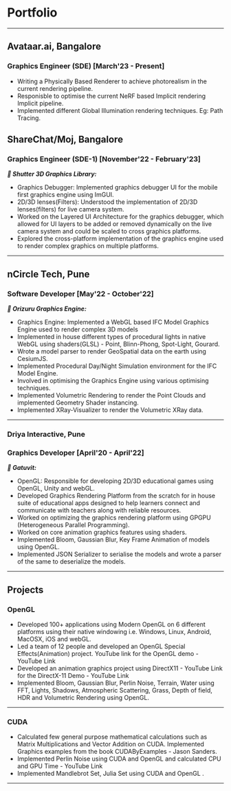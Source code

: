 # Portfolio
---


## Avataar.ai, Bangalore

### Graphics Engineer (SDE) [March'23 - Present]
 
- Writing a Physically Based Renderer to achieve photorealism in the current rendering pipeline.
- Responisble to optimise the current NeRF based Implicit rendering Implicit pipeline.
- Implemented different Global Illumination rendering techniques. Eg: Path Tracing. 


## ShareChat/Moj, Bangalore

### Graphics Engineer (SDE-1) [November'22 - February'23]

***👾 Shutter 3D Graphics Library:*** 
- Graphics Debugger: Implemented graphics debugger UI for the mobile first graphics engine using ImGUI.
- 2D/3D lenses(Filters): Understood the implementation of 2D/3D lenses(filters) for live camera system.
-  Worked on the Layered UI Architecture for the graphics debugger, which allowed for UI layers to be added or
removed dynamically on the live camera system and could be scaled to cross graphics platforms.
- Explored the cross-platform implementation of the graphics engine used to render complex graphics on
multiple platforms.

---
## nCircle Tech, Pune

### Software Developer [May'22 - October'22]

  ***👾 Orizuru Graphics Engine:*** 
- Graphics Engine: Implemented a WebGL based IFC Model Graphics Engine used to render complex 3D models
- Implemented in house different types of procedural lights in native WebGL using shaders(GLSL) - Point,
Blinn-Phong, Spot-Light, Gourard.
- Wrote a model parser to render GeoSpatial data on the earth using CesiumJS.
- Implemented Procedural Day/Night Simulation environment for the IFC Model Engine.
- Involved in optimising the Graphics Engine using various optimising techniques.
- Implemented Volumetric Rendering to render the Point Clouds and implemented Geometry Shader
instancing.
- Implemented XRay-Visualizer to render the Volumetric XRay data.


---

### Driya Interactive, Pune

### Graphics Developer [April'20 - April'22]

***👾 Gatuvit:*** 
- OpenGL: Responsible for developing 2D/3D educational games using OpenGL, Unity and webGL.
- Developed Graphics Rendering Platform from the scratch for in house suite of educational apps designed to
help learners connect and communicate with teachers along with reliable resources.
- Worked on optimizing the graphics rendering platform using GPGPU (Heterogeneous Parallel
Programming).
- Worked on core animation graphics features using shaders.
- Implemented Bloom, Gaussian Blur, Key Frame Animation of models using OpenGL.
- Implemented JSON Serializer to serialise the models and wrote a parser of the same to deserialize the models.
---

## Projects

### OpenGL
- Developed 100+ applications using Modern OpenGL on 6 different platforms using their native
windowing i.e. Windows, Linux, Android, MacOSX, iOS and webGL.
- Led a team of 12 people and developed an OpenGL Special Effects(Animation) project. YouTube link
for the OpenGL demo - YouTube Link
- Developed an animation graphics project using DirectX11 - YouTube Link for the DirectX-11 Demo -
YouTube Link
- Implemented Bloom, Gaussian Blur, Perlin Noise, Terrain, Water using FFT, Lights,
Shadows, Atmospheric Scattering, Grass, Depth of field, HDR and Volumetric
Rendering using OpenGL.

---

### CUDA
- Calculated few general purpose mathematical calculations such as Matrix Multiplications and Vector
Addition on CUDA. Implemented Graphics examples from the book CUDAByExamples - Jason
Sanders.
- Implemented Perlin Noise using CUDA and OpenGL and calculated CPU and GPU Time - YouTube
Link
- Implemented Mandlebrot Set, Julia Set using CUDA and OpenGL .


---

<link rel="canonical" href="/pages/index.md">
